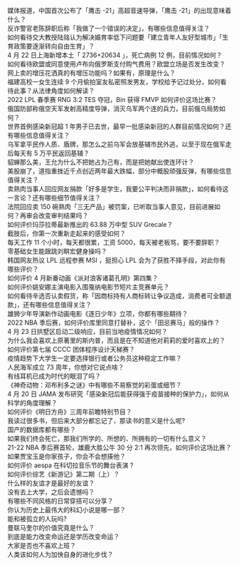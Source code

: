 媒体报道，中国首次公布了「鹰击 -21」高超音速导弹，「鹰击 -21」的出现意味着什么？  
反诈警官老陈辞职后称「我做了一个错误的决定」，有哪些信息值得关注？  
如何看待交大教授陆铭认为解决婚育率低下问题要「建立青年人友好型城市」「生育政策要逐渐转向自由生育」？  
4 月 22 日上海新增本土「 2736+20634 」，死亡病例 12 例，目前情况如何？  
如何看待欧盟或同意使用卢布向俄罗斯支付购气费用？欧盟立场是否发生改变？  
网上卖的增压花洒真的有增压功能吗？如果有，原理是什么？  
福建高校一女生连续 9 个月偷拍室友私密照发男友，学校给予记过处分，如何看待此事？从法律角度如何解读？  
2022 LPL 春季赛 RNG 3:2 TES 夺冠，Bin 获得 FMVP 如何评价这场比赛？  
俄国防部称俄空天军发射高精度导弹，消灭乌军两个连的兵力，目前俄乌局势如何？  
世界首例感染新冠超 1 年男子已去世，最早一批感染新冠的人群目前情况如何？还有哪些信息值得关注？  
乌军拿平民作人质、盾牌，那怎么之前乌军会放基辅市民外逃，以至于现在俄军走后每天有 5 万平民返回基辅？  
貂蝉那么美，王允为什么不把她占为己有，而是把她献出使连环计？  
美股崩了，道指重挫近千点创近两年最大跌幅，部分中概股顽强反弹，有哪些信息值得关注？  
卖熟肉当事人回应网友捐款「好多是学生，我要公平判决而非捐款」，如何看待这一言论？还有哪些细节值得关注？  
法院回应卖 150 碗熟肉「三无产品」被罚案，已听取当事人意见，目前进展如何？再审会改变审判结果吗？  
如何评价玛莎拉蒂最新推出的 63.88 万中型 SUV Grecale？  
截肢后，你第一次重新走起来的感受如何？  
每天工作 11 个小时，每天都很累，工资 5000，每天被老板骂，要不要辞职？  
零基础女生能跟跳刘畊宏健身操吗？  
韩国网友热议 LPL 远程参赛 MSI ，挺担心 LPL 会为了获胜不择手段，对此你有哪些评价？  
如何评价 4 月新番动画《派对浪客诸葛孔明》第四集？  
如何评价姚安娜主演电影入围戛纳电影节短片主竞赛单元？  
如何看待辛选否认卖假货，称「因商标持有人商标转让争议造成，消费者可全额退款」，还有哪些信息值得关注？  
雄狮少年导演新作动画电影《逐日少年》立项，你都有哪些期待？  
2022 NBA 季后赛，如何评价库里同意打替补，这个「田忌赛马」般的操作？  
4 月 23 日拱墅区启动二级响应，目前当地疫情情况如何？  
为什么我会喜欢上原著里的斯内普，而且是在不知道他对莉莉的爱时喜欢上的？  
如何评价第七届 CCCC 团体程序设计天梯赛？  
疫情趋势下大学生一定要选择银行或者公务员这种稳定工作嘛？  
人民海军成立 73 周年，你想对它说点啥？  
有线耳机已成为时代的眼泪了吗？  
《神奇动物：邓布利多之谜》中有哪些不易察觉的彩蛋或细节？  
4 月 20 日 JAMA 发布研究「感染新冠后能获得强于疫苗接种的保护力」，如何从科学的角度理解？  
如何评价《明日方舟》三周年前瞻特别节目？  
我读过很多书，但后来大部分都忘记了，那读书的意义是什么呢?  
国产的数据库都有哪些？  
如果我们终会死亡，那我们所学的、所想的、所拥有的一切有什么意义？  
21-22 NBA 季后赛首轮，雄鹿大胜公牛 30 分 2:1 再次领先，如何评价这场比赛？  
如果贾宝玉是你家孩子，你会不会想揍他？  
如何评价 aespa 在科切拉音乐节的舞台表演 ?  
如何评价综艺《新游记》第二期（上）？  
什么样的友谊才是最好的友谊？  
没有去上大学，之后会遗憾吗？  
有哪些不同风格的日常穿搭可以分享？  
你认为历史上最伟大的科幻小说是哪一部？  
能和被孤立的人玩吗?  
曼联马奎尔的价值究竟是什么？  
到底是能力改变命运还是学历改变命运？  
大家是否也不喜欢上班？  
人类该如何人为加快自身的进化步伐？  
